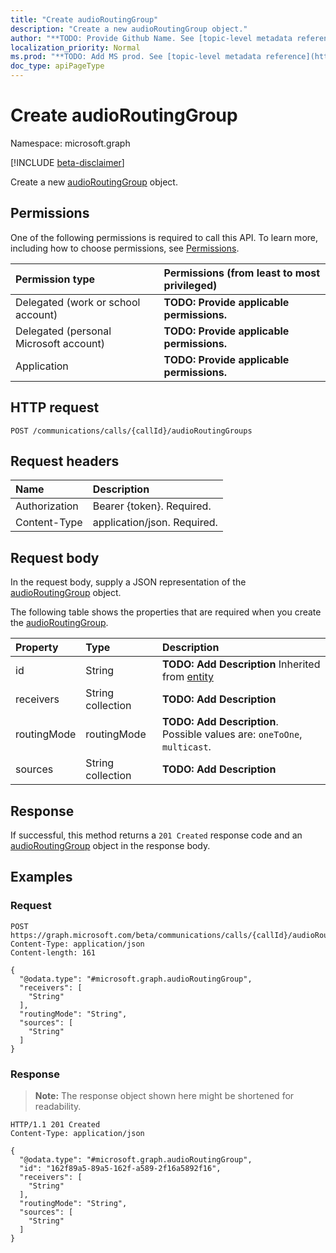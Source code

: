 ```yaml
---
title: "Create audioRoutingGroup"
description: "Create a new audioRoutingGroup object."
author: "**TODO: Provide Github Name. See [topic-level metadata reference](https://msgo.azurewebsites.net/add/document/guidelines/metadata.html#topic-level-metadata)**"
localization_priority: Normal
ms.prod: "**TODO: Add MS prod. See [topic-level metadata reference](https://msgo.azurewebsites.net/add/document/guidelines/metadata.html#topic-level-metadata)**"
doc_type: apiPageType
---
```


# Create audioRoutingGroup
Namespace: microsoft.graph

[!INCLUDE [beta-disclaimer](../../includes/beta-disclaimer.md)]

Create a new [audioRoutingGroup](../resources/audioroutinggroup.md) object.

## Permissions
One of the following permissions is required to call this API. To learn more, including how to choose permissions, see [Permissions](/graph/permissions-reference).

|Permission type|Permissions (from least to most privileged)|
|:---|:---|
|Delegated (work or school account)|**TODO: Provide applicable permissions.**|
|Delegated (personal Microsoft account)|**TODO: Provide applicable permissions.**|
|Application|**TODO: Provide applicable permissions.**|

## HTTP request

<!-- {
  "blockType": "ignored"
}
-->
``` http
POST /communications/calls/{callId}/audioRoutingGroups
```

## Request headers
|Name|Description|
|:---|:---|
|Authorization|Bearer {token}. Required.|
|Content-Type|application/json. Required.|

## Request body
In the request body, supply a JSON representation of the [audioRoutingGroup](../resources/audioroutinggroup.md) object.

The following table shows the properties that are required when you create the [audioRoutingGroup](../resources/audioroutinggroup.md).

|Property|Type|Description|
|:---|:---|:---|
|id|String|**TODO: Add Description** Inherited from [entity](../resources/entity.md)|
|receivers|String collection|**TODO: Add Description**|
|routingMode|routingMode|**TODO: Add Description**. Possible values are: `oneToOne`, `multicast`.|
|sources|String collection|**TODO: Add Description**|



## Response

If successful, this method returns a `201 Created` response code and an [audioRoutingGroup](../resources/audioroutinggroup.md) object in the response body.

## Examples

### Request
<!-- {
  "blockType": "request",
  "name": "create_audioroutinggroup_from_"
}
-->
``` http
POST https://graph.microsoft.com/beta/communications/calls/{callId}/audioRoutingGroups
Content-Type: application/json
Content-length: 161

{
  "@odata.type": "#microsoft.graph.audioRoutingGroup",
  "receivers": [
    "String"
  ],
  "routingMode": "String",
  "sources": [
    "String"
  ]
}
```


### Response
>**Note:** The response object shown here might be shortened for readability.
<!-- {
  "blockType": "response",
  "truncated": true,
  "@odata.type": "microsoft.graph.audioRoutingGroup"
}
-->
``` http
HTTP/1.1 201 Created
Content-Type: application/json

{
  "@odata.type": "#microsoft.graph.audioRoutingGroup",
  "id": "162f89a5-89a5-162f-a589-2f16a5892f16",
  "receivers": [
    "String"
  ],
  "routingMode": "String",
  "sources": [
    "String"
  ]
}
```


